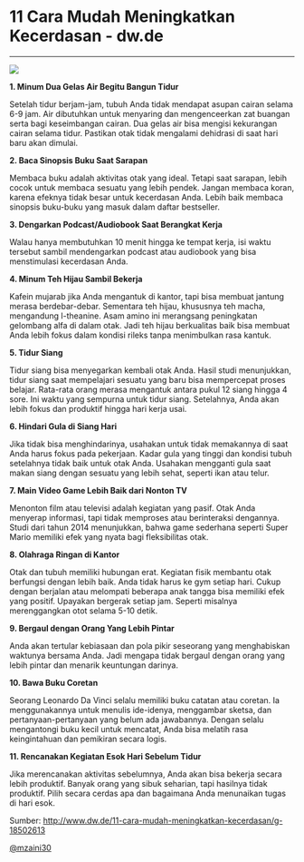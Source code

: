 # 11 Cara Mudah Meningkatkan Kecerdasan - dw.de

***

![](gambar/dw.jpg)

**1. Minum Dua Gelas Air Begitu Bangun Tidur**

Setelah tidur berjam-jam, tubuh Anda tidak mendapat asupan cairan selama 6-9 jam. Air dibutuhkan untuk menyaring dan mengenceerkan zat buangan serta bagi keseimbangan cairan. Dua gelas air bisa mengisi kekurangan cairan selama tidur. Pastikan otak tidak mengalami dehidrasi di saat hari baru akan dimulai.

**2. Baca Sinopsis Buku Saat Sarapan**

Membaca buku adalah aktivitas otak yang ideal. Tetapi saat sarapan, lebih cocok untuk membaca sesuatu yang lebih pendek. Jangan membaca koran, karena efeknya tidak besar untuk kecerdasan Anda. Lebih baik membaca sinopsis buku-buku yang masuk dalam daftar bestseller.

**3. Dengarkan Podcast/Audiobook Saat Berangkat Kerja**

Walau hanya membutuhkan 10 menit hingga ke tempat kerja, isi waktu tersebut sambil mendengarkan podcast atau audiobook yang bisa menstimulasi kecerdasan Anda.

**4. Minum Teh Hijau Sambil Bekerja**

Kafein mujarab jika Anda mengantuk di kantor, tapi bisa membuat jantung merasa berdebar-debar. Sementara teh hijau, khususnya teh macha, mengandung l-theanine. Asam amino ini merangsang peningkatan gelombang alfa di dalam otak. Jadi teh hijau berkualitas baik bisa membuat Anda lebih fokus dalam kondisi rileks tanpa menimbulkan rasa kantuk.

**5. Tidur Siang**

Tidur siang bisa menyegarkan kembali otak Anda. Hasil studi menunjukkan, tidur siang saat mempelajari sesuatu yang baru bisa mempercepat proses belajar. Rata-rata orang merasa mengantuk antara pukul 12 siang hingga 4 sore. Ini waktu yang sempurna untuk tidur siang. Setelahnya, Anda akan lebih fokus dan produktif hingga hari kerja usai.

**6. Hindari Gula di Siang Hari**

Jika tidak bisa menghindarinya, usahakan untuk tidak memakannya di saat Anda harus fokus pada pekerjaan. Kadar gula yang tinggi dan kondisi tubuh setelahnya tidak baik untuk otak Anda. Usahakan mengganti gula saat makan siang dengan sesuatu yang lebih sehat, seperti ikan atau telur.

**7. Main Video Game Lebih Baik dari Nonton TV**

Menonton film atau televisi adalah kegiatan yang pasif. Otak Anda menyerap informasi, tapi tidak memproses atau berinteraksi dengannya. Studi dari tahun 2014 menunjukkan, bahwa game sederhana seperti Super Mario memiliki efek yang nyata bagi fleksibilitas otak.

**8. Olahraga Ringan di Kantor**

Otak dan tubuh memiliki hubungan erat. Kegiatan fisik membantu otak berfungsi dengan lebih baik. Anda tidak harus ke gym setiap hari. Cukup dengan berjalan atau melompati beberapa anak tangga bisa memiliki efek yang positif. Upayakan bergerak setiap jam. Seperti misalnya merenggangkan otot selama 5-10 detik.

**9. Bergaul dengan Orang Yang Lebih Pintar**

Anda akan tertular kebiasaan dan pola pikir seseorang yang menghabiskan waktunya bersama Anda. Jadi mengapa tidak bergaul dengan orang yang lebih pintar dan menarik keuntungan darinya.

**10. Bawa Buku Coretan**

Seorang Leonardo Da Vinci selalu memiliki buku catatan atau coretan. Ia menggunakannya untuk menulis ide-idenya, menggambar sketsa, dan pertanyaan-pertanyaan yang belum ada jawabannya. Dengan selalu mengantongi buku kecil untuk mencatat, Anda bisa melatih rasa keingintahuan dan pemikiran secara logis.

**11. Rencanakan Kegiatan Esok Hari Sebelum Tidur**

Jika merencanakan aktivitas sebelumnya, Anda akan bisa bekerja secara lebih produktif. Banyak orang yang sibuk seharian, tapi hasilnya tidak produktif. Pilih secara cerdas apa dan bagaimana Anda menunaikan tugas di hari esok.

Sumber: http://www.dw.de/11-cara-mudah-meningkatkan-kecerdasan/g-18502613

[@mzaini30](https://twitter.com/mzaini30)
